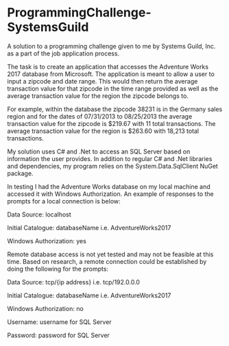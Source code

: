 # ProgrammingChallenge-SystemsGuild
A solution to a programming challenge given to me by Systems Guild, Inc. as a part of the job application process.

The task is to create an application that accesses the Adventure Works 2017 database from Microsoft. The application is meant to allow a user to input a zipcode and date range. This would then return the average transaction value for that zipcode in the time range provided as well as the average transaction value for the region the zipcode belongs to. 

For example, within the database the zipcode 38231 is in the Germany sales region and for the dates of 07/31/2013 to 08/25/2013 the average transaction value for the zipcode is $219.67 with 11 total transactions. The average transaction value for the region is $263.60 with 18,213 total transactions.

My solution uses C# and .Net to access an SQL Server based on information the user provides. In addition to regular C# and .Net libraries and dependencies, my program relies on the System.Data.SqlClient NuGet package.

In testing I had the Adventure Works database on my local machine and accessed it with Windows Authorization. An example of responses to the prompts for a local connection is below:

Data Source: localhost

Initial Catalogue: databaseName   i.e. AdventureWorks2017

Windows Authorization: yes

Remote database access is not yet tested and may not be feasible at this time. Based on research, a remote connection could be established by doing the following for the prompts:

Data Source: tcp/{ip address}     i.e. tcp/192.0.0.0

Initial Catalogue: databaseName   i.e. AdventureWorks2017

Windows Authorization: no

Username: username for SQL Server

Password: password for SQL Server
